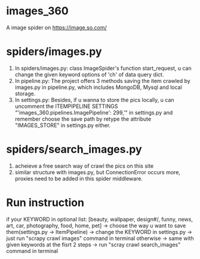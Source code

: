 # images_360
A image spider on https://image.so.com/

# spiders/images.py
1. In spiders/images.py: 
    class ImageSpider's function start_request, u can change the given keyword options of 'ch' of data query dict. 
2. In pipeline.py: 
    The project offers 3 methods saving the item crawled by images.py in pipeline.py, which includes MongoDB, Mysql and local storage. 
2. In settings.py:
    Besides, if u wanna to store the pics locally, u can uncomment the ITEMPIPELINE SETTINGS "'images_360.pipelines.ImagePipeline': 299,'" in settings.py and remember choose the save path by retype the attribute "IMAGES_STORE" in settings.py either.


# spiders/search_images.py
1. acheieve a free search way of crawl the pics on this site
2. similar structure with images.py, but ConnectionError occurs more, proxies need to be added in this spider middleware.

# Run instruction
if your KEYWORD in optional list: [beauty, wallpaper, design#/, funny, news, art, car, photography, food, home, pet]
    -> choose the way u want to save them(settings.py -> ItemPipeline)
    -> change the KEYWORD in settings.py
    -> just run "scrapy crawl images" command in terminal
otherwise
    -> same with given keywords at the fisrt 2 steps 
    -> run "scray crawl search_images" command in terminal
